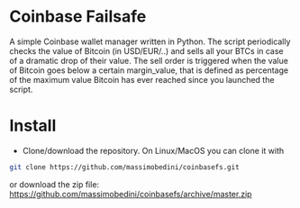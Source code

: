 # Coinbase Failsafe
A simple Coinbase wallet manager written in Python.
The script periodically checks the value of Bitcoin (in USD/EUR/..) and sells all your BTCs in case of a dramatic drop of their value. The sell order is triggered when the value of Bitcoin goes below a certain margin_value, that is defined as percentage of the maximum value Bitcoin has ever reached since you launched the script.

# Install
- Clone/download the repository. On Linux/MacOS you can clone it with
```bash
git clone https://github.com/massimobedini/coinbasefs.git
```
or download the zip file: https://github.com/massimobedini/coinbasefs/archive/master.zip

